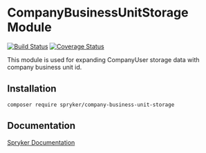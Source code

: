 # CompanyBusinessUnitStorage Module
[![Build Status](https://travis-ci.org/spryker/company-business-unit-storage.svg)](https://travis-ci.org/spryker/company-business-unit-storage)
[![Coverage Status](https://coveralls.io/repos/github/spryker/company-business-unit-storage/badge.svg)](https://coveralls.io/github/spryker/company-business-unit-storage)

This module is used for expanding CompanyUser storage data with company business unit id.

## Installation

```
composer require spryker/company-business-unit-storage
```

## Documentation

[Spryker Documentation](https://academy.spryker.com/developing_with_spryker/module_guide/modules.html)
